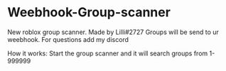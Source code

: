 # Weebhook-Group-scanner
New roblox group scanner. Made by Lilli#2727 Groups will be send to ur weebhook. For questions add my discord

How it works:
Start the group scanner and it will search groups from 1-999999
